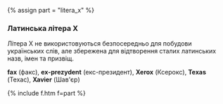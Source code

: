 {% assign part = "litera_x" %}<a name="{{ part }}"></a>

### Латинська літера Х

Літера <span class="l">X</span> не використовуються безпосередньо для побудови українських слів, але збережена для відтворення сталих латинських назв, імен та призвіщ.

**fax** (факс), **ex-prezydent** (екс-президент), **Xerox** (Ксерокс), **Texas** (Техас), **Xavier** (Шав'єр)

{% include f.htm f=part %}
